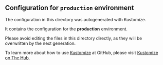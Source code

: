 ## Configuration for `production` environment
The configuration in this directory was autogenerated with Kustomize.

It contains the configuration for the **production** environment.

Please avoid editing the files in this directory directly, as they will be overwritten by the next generation.

To learn more about how to use [Kustomize](https://kustomize.io/) at GitHub, please visit [Kustomize on The Hub](https://thehub.github.com/epd/engineering/products-and-services/internal/kustomize).
